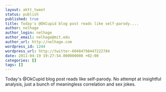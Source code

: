 ```yaml
---
layout: aktt_tweet
status: publish
published: true
title: Today's @OkCupid blog post reads like self-parody....
author: nelhage
author_login: nelhage
author_email: nelhage@mit.edu
author_url: http://nelhage.com
wordpress_id: 1244
wordpress_url: http://twitter-60484798447222784
date: 2011-04-19 19:27:54.000000000 +02:00
categories: []
tags: []
---
```

Today's @OkCupid blog post reads like self-parody. No attempt at insightful analysis, just a bunch of meaningless correlation and sex jokes.
